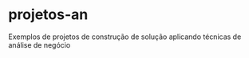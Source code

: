 # projetos-an
Exemplos de projetos de construção de solução aplicando técnicas de análise de negócio
